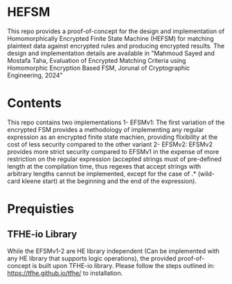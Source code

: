 # HEFSM
This repo provides a proof-of-concept for the design and implementation of Homomorphically Encrypted Finite State Machine (HEFSM) for matching plaintext data against encrypted rules and producing encrypted results. The design and implementation details are available in "Mahmoud Sayed and Mostafa Taha, Evaluation of Encrypted Matching Criteria using Homomorphic Encryption Based FSM, Jorunal of Cryptographic Engineering, 2024"
# Contents
This repo contains two implementations
1- EFSMv1: The first variation of the encrypted FSM provides a methodology of implementing any regular expression as an encrypted finite state machien, providing flixibility at the cost of less security compared to the other variant
2- EFSMv2: EFSMv2 provides more strict security compared to EFSMv1 in the expense of more restriction on the regular expression (accepted strings must of pre-defined length at the compilation time, thus regexes that accept strings with arbitrary lengths cannot be implemented, except for the case of .* (wild-card kleene start) at the beginning and the end of the expression).
# Prequisties
## TFHE-io Library
While the EFSMv1-2 are HE library independent (Can be implemented with any HE library that supports logic operations), the provided proof-of-concept is built upon TFHE-io library. Please follow the steps outlined in: https://tfhe.github.io/tfhe/
to installation.

